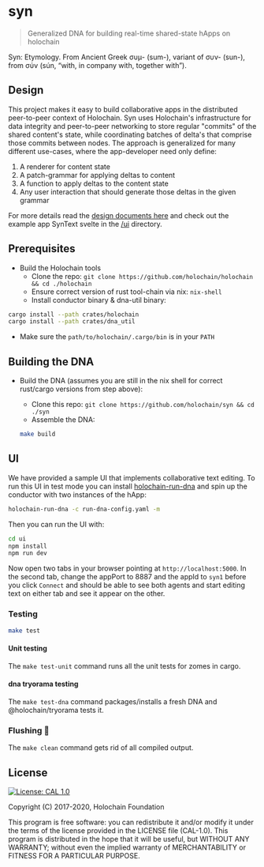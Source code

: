 # syn
> Generalized DNA for building real-time shared-state hApps on holochain

Syn: Etymology. From Ancient Greek συμ- (sum-), variant of συν- (sun-), from σύν (sún, “with, in company with, together with”).

## Design

This project makes it easy to build collaborative apps in the distributed peer-to-peer context of Holochain.  Syn uses Holochain's infrastructure for data integrity and peer-to-peer networking to store regular "commits" of the shared content's state, while coordinating batches of delta's that comprise those commits between nodes.  The approach is generalized for many different use-cases, where the app-developer need only define:
1. A renderer for content state
2. A patch-grammar for applying deltas to content
3. A function to apply deltas to the content state
4. Any user interaction that should generate those deltas in the given grammar

For more details read the [design documents here](DESIGN.md) and check out the example app SynText svelte in the [/ui](ui/Readme.md) directory.

## Prerequisites

- Build the Holochain tools
  - Clone the repo: `git clone https://github.com/holochain/holochain && cd ./holochain`
  - Ensure correct version of rust tool-chain via nix: `nix-shell`
  - Install conductor binary & dna-util binary:
``` bash
cargo install --path crates/holochain
cargo install --path crates/dna_util
```
  - Make sure the `path/to/holochain/.cargo/bin` is in your `PATH`

## Building the DNA

- Build the DNA (assumes you are still in the nix shell for correct rust/cargo versions from step above):
  - Clone this repo: `git clone https://github.com/holochain/syn && cd ./syn`
  - Assemble the DNA:

  ```bash
  make build
  ```

## UI

We have provided a sample UI that implements collaborative text editing.  To run this UI in test mode you can install [holochain-run-dna](https://github.com/holochain-open-dev/holochain-run-dna) and spin up the conductor with two instances of the hApp:

``` bash
holochain-run-dna -c run-dna-config.yaml -m
```
Then you can run the UI with:

``` bash
cd ui
npm install
npm run dev
```
Now open two tabs in your browser pointing at `http://localhost:5000`.  In the second tab, change the appPort to 8887 and the appId to `syn1` before you click `Connect` and should be able to see both agents and start editing text on either tab and see it appear on the other.

### Testing

  ```bash
  make test
  ```

#### Unit testing

  The `make test-unit` command runs all the unit tests for zomes in cargo.

  #### dna tryorama testing

  The `make test-dna` command packages/installs a fresh DNA and @holochain/tryorama tests it.

  ### Flushing 💩

  The `make clean` command gets rid of all compiled output.

## License
[![License: CAL 1.0](https://img.shields.io/badge/License-CAL%201.0-blue.svg)](https://github.com/holochain/cryptographic-autonomy-license)

  Copyright (C) 2017-2020, Holochain Foundation

This program is free software: you can redistribute it and/or modify it under the terms of the license
provided in the LICENSE file (CAL-1.0).  This program is distributed in the hope that it will be useful,
but WITHOUT ANY WARRANTY; without even the implied warranty of MERCHANTABILITY or FITNESS FOR A PARTICULAR PURPOSE.

